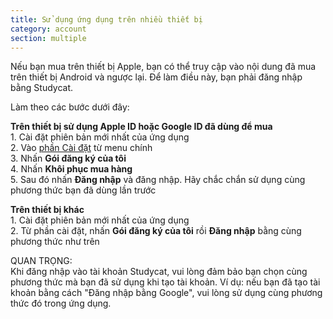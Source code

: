 ```yaml
---
title: Sử dụng ứng dụng trên nhiều thiết bị 
category: account
section: multiple 
---
```

Nếu bạn mua trên thiết bị Apple, bạn có thể truy cập vào nội dung đã mua trên thiết bị Android và ngược lại. Để làm điều này, bạn phải đăng nhập bằng Studycat.


Làm theo các bước dưới đây:


  
**Trên thiết bị sử dụng Apple ID hoặc Google ID đã dùng để mua**  
1\. Cài đặt phiên bản mới nhất của ứng dụng  
2\. Vào [phần Cài đặt](https://help.studycat.com/hc/en-us/articles/34518228622105) từ menu chính   
3\. Nhấn **Gói đăng ký của tôi**  
4\. Nhấn **Khôi phục mua hàng**  
5\. Sau đó nhấn **Đăng nhập** và đăng nhập. Hãy chắc chắn sử dụng cùng phương thức bạn đã dùng lần trước


  
**Trên thiết bị khác**  
1\. Cài đặt phiên bản mới nhất của ứng dụng  
2\. Từ phần cài đặt, nhấn **Gói đăng ký của tôi** rồi **Đăng nhập** bằng cùng phương thức như trên  
  
QUAN TRỌNG:  
Khi đăng nhập vào tài khoản Studycat, vui lòng đảm bảo bạn chọn cùng phương thức mà bạn đã sử dụng khi tạo tài khoản. Ví dụ: nếu bạn đã tạo tài khoản bằng cách "Đăng nhập bằng Google", vui lòng sử dụng cùng phương thức đó trong ứng dụng.